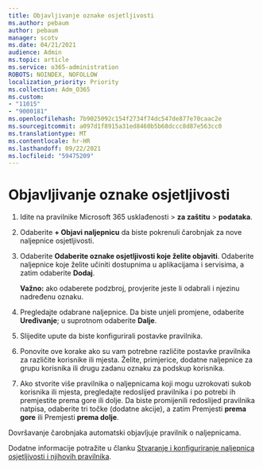 ```yaml
---
title: Objavljivanje oznake osjetljivosti
ms.author: pebaum
author: pebaum
manager: scotv
ms.date: 04/21/2021
audience: Admin
ms.topic: article
ms.service: o365-administration
ROBOTS: NOINDEX, NOFOLLOW
localization_priority: Priority
ms.collection: Adm_O365
ms.custom:
- "11015"
- "9000181"
ms.openlocfilehash: 7b9025092c154f2734f74dc547de877e70caac2e
ms.sourcegitcommit: a097d1f8915a31ed8460b5b68dccc8d87e563cc0
ms.translationtype: MT
ms.contentlocale: hr-HR
ms.lasthandoff: 09/22/2021
ms.locfileid: "59475209"
---
```

# <a name="how-to-publish-a-sensitivity-label"></a>Objavljivanje oznake osjetljivosti

1. Idite na pravilnike Microsoft 365 usklađenosti > **za zaštitu**  >  **podataka**.

1. Odaberite **+ Objavi naljepnicu** da biste pokrenuli čarobnjak za nove naljepnice osjetljivosti.

1. Odaberite **Odaberite oznake osjetljivosti koje želite objaviti**. Odaberite naljepnice koje želite učiniti dostupnima u aplikacijama i servisima, a zatim odaberite **Dodaj**.

    **Važno:** ako odaberete podzbroj, provjerite jeste li odabrali i njezinu nadređenu oznaku.

1. Pregledajte odabrane naljepnice. Da biste unjeli promjene, odaberite **Uređivanje**; u suprotnom odaberite **Dalje**.

1. Slijedite upute da biste konfigurirali postavke pravilnika.

1. Ponovite ove korake ako su vam potrebne različite postavke pravilnika za različite korisnike ili mjesta. Želite, primjerice, dodatne naljepnice za grupu korisnika ili drugu zadanu oznaku za podskup korisnika.

1. Ako stvorite više pravilnika o naljepnicama koji mogu uzrokovati sukob korisnika ili mjesta, pregledajte redoslijed pravilnika i po potrebi ih premjestite prema gore ili dolje. Da biste promijenili redoslijed pravilnika natpisa, odaberite tri točke (dodatne akcije), a zatim Premjesti **prema gore** ili Premjesti **prema dolje**.

Dovršavanje čarobnjaka automatski objavljuje pravilnik o naljepnicama.

Dodatne informacije potražite u članku [Stvaranje i konfiguriranje naljepnica osjetljivosti i njihovih pravilnika](https://docs.microsoft.com/microsoft-365/compliance/create-sensitivity-labels).